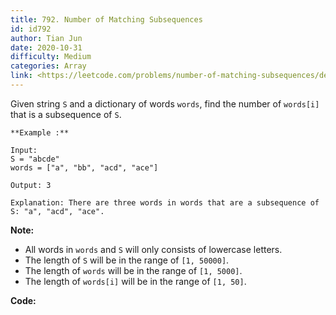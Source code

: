 ```yaml
---
title: 792. Number of Matching Subsequences
id: id792
author: Tian Jun
date: 2020-10-31
difficulty: Medium
categories: Array
link: <https://leetcode.com/problems/number-of-matching-subsequences/description/>
---
```


Given string `S` and a dictionary of words `words`, find the number of
`words[i]` that is a subsequence of `S`.
            **Example :**    
	Input:     S = "abcde"    words = ["a", "bb", "acd", "ace"]    
	Output: 3    
	Explanation: There are three words in words that are a subsequence of S: "a", "acd", "ace".    

**Note:**

  * All words in `words` and `S` will only consists of lowercase letters.
  * The length of `S` will be in the range of `[1, 50000]`.
  * The length of `words` will be in the range of `[1, 5000]`.
  * The length of `words[i]` will be in the range of `[1, 50]`.


**Code:**
